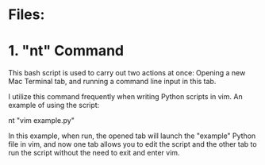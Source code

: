 # Files:
# 1. "nt" Command
This bash script is used to carry out two actions at once: Opening a new Mac Terminal tab, and running a command line input in this tab.

I utilize this command frequently when writing Python scripts in vim. An example of using the script:

nt "vim example.py"

In this example, when run, the opened tab will launch the "example" Python file in vim, and now one tab allows you to edit the script and the other tab to run the script without the need to exit and enter vim.
